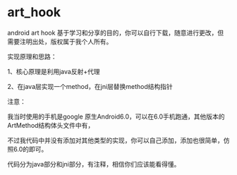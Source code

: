 # art_hook
android art hook
基于学习和分享的目的，你可以自行下载，随意进行更改，但需要注明出处，版权属于我个人所有。

实现原理和思路：

1、核心原理是利用java反射+代理

2、在java层实现一个method，在jni层替换method结构指针

注意：

我当时使用的手机是google 原生Android6.0，可以在6.0手机跑通，其他版本的ArtMethod结构体头文件中有，

不过我代码中并没有添加对其他类型的实现，你可以自己添加，添加也很简单，仿照6.0的即可。

代码分为java部分和jni部分，有注释，相信你们应该能看得懂。
